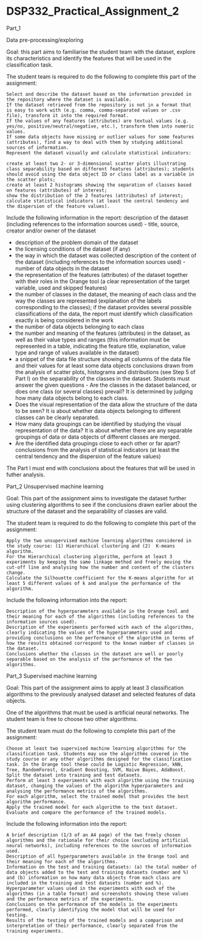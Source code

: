 # DSP332_Practical_Assignment_2




Part_1

Data pre-processing/exploring

Goal: this part aims to familiarise the student team with the dataset, explore its characteristics and identify the features that will be used in the classification task.

The student team is required to do the following to complete this part of the assignment:

    Select and describe the dataset based on the information provided in the repository where the dataset is available.
    If the dataset retrieved from the repository is not in a format that is easy to work with (e.g. comma, comma-separated values or .csv file), transform it into the required format. 
    If the values of any features (attributes) are textual values (e.g. yes/no, positive/neutral/negative, etc.), transform them into numeric values.
    If some data objects have missing or outlier values for some features (attributes), find a way to deal with them by studying additional sources of information.
    Represent the dataset visually and calculate statistical indicators:

    create at least two 2- or 3-dimensional scatter plots illustrating class separability based on different features (attributes); students should avoid using the data object ID or class label as a variable in the scatter plots;
    create at least 2 histograms showing the separation of classes based on features (attributes) of interest;
    show the distribution of the 2 features (attributes) of interest;
    calculate statistical indicators (at least the central tendency and the dispersion of the feature values).

 
Include the following information in the report:
description of the dataset (including references to the information sources used) 	- title, source, creator and/or owner of the dataset
- description of the problem domain of the dataset
- the licensing conditions of the dataset (if any)
- the way in which the dataset was collected
description of the content of the dataset (including references to the information sources used) 	- number of data objects in the dataset
- the representation of the features (attributes) of the dataset together with their roles in the Orange tool (a clear representation of the target variable, used and skipped features)
- the number of classes in the dataset, the meaning of each class and the way the classes are represented (explanation of the labels corresponding to the classes); if the dataset provides several possible classifications of the data, the report must identify which classification exactly is being considered in the work
- the number of data objects belonging to each class
- the number and meaning of the features (attributes) in the dataset, as well as their value types and ranges (this information must be represented in a table, indicating the feature title, explanation, value type and range of values available in the dataset) 
- a snippet of the data file structure showing all columns of the data file and their values for at least some data objects
conclusions drawn from the analysis of scatter plots, histograms and distributions (see Step 5 of Part I) on the separability of the classes in the dataset. Students must answer the given questions 	- Are the classes in the dataset balanced, or does one class (or several classes) prevail? It is determined by judging how many data objects belong to each class.
- Does the visual representation of the data allow the structure of the data to be seen? It is about whether data objects belonging to different classes can be clearly separated.
- How many data groupings can be identified by studying the visual representation of the data? It is about whether there are any separable groupings of data or data objects of different classes are merged.
- Are the identified data groupings close to each other or far apart?
conclusions from the analysis of statistical indicators (at least the central tendency and the dispersion of the feature values) 	 
 
The Part I must end with conclusions about the features that will be used in futher analysis.





Part_2
Unsupervised machine learning

Goal: This part of the assignment aims to investigate the dataset further using clustering algorithms to see if the conclusions drawn earlier about the structure of the dataset and the separability of classes are valid.

The student team is required to do the following to complete this part of the assignment:

    Apply the two unsupervised machine learning algorithms considered in the study course: (1) Hierarchical clustering and (2)  K-means algorithm.
    For the Hierarchical clustering algorithm, perform at least 3 experiments by keeping the same linkage method and freely moving the cut-off line and analysing how the number and content of the clusters change.
    Calculate the Silhouette coefficient for the K-means algorithm for at least 5 different values of k and analyse the performance of the algorithm.

Include the following information into the report:

    Description of the hyperparameters available in the Orange tool and their meaning for each of the algorithms (including references to the information sources used).
    Description of the experiments performed with each of the algorithms, clearly indicating the values of the hyperparameters used and providing conclusions on the performance of the algorithm in terms of how the results obtained correspond to the known number of classes in the dataset.
    Conclusions whether the classes in the dataset are well or poorly separable based on the analysis of the performance of the two algorithms.





Part_3
Supervised machine learning

Goal: This part of the assignment aims to apply at least 3 classification algorithms to the previously analysed dataset and selected features of data objects.

One of the algorithms that must be used is artificial neural networks. The student team is free to choose two other algorithms.

The student team must do the following to complete this part of the assignment:

    Choose at least two supervised machine learning algorithms for the classification task. Students may use the algorithms covered in the study course or any other algorithms designed for the classification task. In the Orange tool these could be Logistic Regression, kNN, Tree, RandomForest, Gradient Boosting, SVM, Naive Bayes, AdaBoost.
    Split the dataset into training and test datasets.
    Perform at least 3 experiments with each algorithm using the training dataset, changing the values of the algorithm hyperparameters and analysing the performance metrics of the algorithms. 
    For each algorithm, select the trained model that provides the best algorithm performance.
    Apply the trained model for each algorithm to the test dataset.
    Evaluate and compare the performance of the trained models.

Include the following information into the report:

    A brief description (1/3 of an A4 page) of the two freely chosen algorithms and the rationale for their choice (excluding artificial neural networks), including references to the sources of information used.
    Description of all hyperparameters available in the Orange tool and their meaning for each of the algorithms.
    Information on the test and training datasets: (a) the total number of data objects added to the test and training datasets (number and %) and (b) information on how many data objects from each class are included in the training and test datasets (number and %).
    Hyperparameter values used in the experiments with each of the algorithms (in a table format) and screenshots showing these values and the performance metrics of the experiments.
    Conclusions on the performance of the models in the experiments performed, clearly identifying the model that will be used for testing.
    Results of the testing of the trained models and a comparison and interpretation of their performance, clearly separated from the training experiments. 

